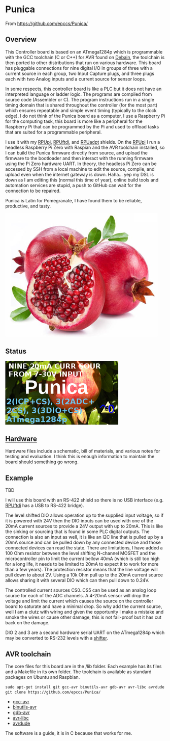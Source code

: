 # Punica 

From <https://github.com/epccs/Punica/>

## Overview

This Controller board is based on an ATmega1284p which is programmable with the GCC toolchain (C or C++) for AVR found on [Debain], the toolchain is then ported to other distributions that run on various hardware. This board has pluggable connections for nine digital I/O in groups of three with a current source in each group, two Input Capture plugs, and three plugs each with two Analog inputs and a current source for sensor loops.

[Debain]: https://www.debian.org/

In some respects, this controller board is like a PLC but it does not have an interpreted language or ladder logic. The programs are compiled from source code (Assembler or C). The program instructions run in a single timing domain that is shared throughout the controller (for the most part) which ensures repeatable and simple event timing (typically to the clock edge). I do not think of the Punica board as a computer, I use a Raspberry Pi for the computing task, this board is more like a peripheral for the Raspberry Pi that can be programmed by the Pi and used to offload tasks that are suited for a programmable peripheral.

I use it with my [RPUpi], [RPUftdi], and [RPUadpt] shields. On the [RPUpi] I run a headless Raspberry Pi Zero with Raspian and the AVR toolchain installed, so I can build the Punica firmware directly from source, and upload the firmware to the bootloader and then interact with the running firmware using the Pi Zero hardware UART. In theory, the headless Pi Zero can be accessed by SSH from a local machine to edit the source, compile, and upload even when the internet gateway is down. Haha... yep my DSL is down as I am editing this (normal this time of year), online build tools and automation services are stupid, a push to GitHub can wait for the connection to be repaired. 

[RPUpi]: https://github.com/epccs/RPUpi
[RPUftdi]: https://github.com/epccs/RPUftdi
[RPUadpt]: https://github.com/epccs/RPUadpt

Punica is Latin for Pomegranate, I have found them to be reliable, productive, and tasty.

![Pomegranate](./Hardware/Documents/pomegranate.jpg "Pomegranate")


## Status

![Status](./Hardware/status_icon.png "Status")

## [Hardware](./Hardware)

Hardware files include a schematic, bill of materials, and various notes for testing and evaluation. I think this is enough information to maintain the board should something go wrong.

## Example

TBD

I will use this board with an RS-422 shield so there is no USB interface (e.g. [RPUftdi] has a USB to RS-422 bridge).

The level shifted DIO allows operation up to the supplied input voltage, so if it is powered with 24V then the DIO inputs can be used with one of the 20mA current sources to provide a 24V output with up to 20mA. This is like the sinking or sourcing that is found in some PLC digital outputs. The connection is also an input as well, it is like an I2C line that is pulled up by a 20mA source and can be pulled down by any connected device and those connected devices can read the state. There are limitations, I have added a 100 Ohm resistor between the level shifting N-channel MOSFET and the microcontroller pin to limit the current bellow 40mA (which is still too high for a long life, it needs to be limited to 20mA to expect it to work for more than a few years). The protection resistor means that the line voltage will pull down to about 2V.  Using a 10k Ohm pull up to the 20mA current source allows sharing it with several DIO which can then pull down to 0.24V. 

The controlled current sources CS0..CS5 can be used as an analog loop source for each of the ADC channels. A 4-20mA sensor will drop the voltage and limit the current which causes the source on the controller board to saturate and have a minimal drop. So why add the current source, well I am a clutz with wiring and given the opportunity I make a mistake and smoke the wires or cause other damage, this is not fail-proof but it has cut back on the damage. 

DIO 2 and 3 are a second hardware serial UART on the ATmega1284p which may be converted to  RS-232 levels with a [shifter]. 

[shifter]: https://www.sparkfun.com/products/449


## AVR toolchain

The core files for this board are in the /lib folder. Each example has its files and a Makefile in its own folder. The toolchain is available as standard packages on Ubuntu and Raspbian. 

```
sudo apt-get install git gcc-avr binutils-avr gdb-avr avr-libc avrdude
git clone https://github.com/epccs/Punica/
```

* [gcc-avr](http://packages.ubuntu.com/search?keywords=gcc-avr)
* [binutils-avr](http://packages.ubuntu.com/search?keywords=binutils-avr)
* [gdb-avr](http://packages.ubuntu.com/search?keywords=gdb-avr)
* [avr-libc](http://packages.ubuntu.com/search?keywords=avr-libc)
* [avrdude](http://packages.ubuntu.com/search?keywords=avrdude)

The software is a guide, it is in C because that works for me.
